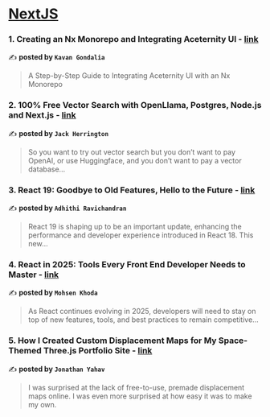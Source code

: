 
<h1><a href=https://medium.com/tag/nextjs/recommended target="_blank" rel="noopener noreferrer">NextJS</a></h1>
<h3>1. Creating an Nx Monorepo and Integrating Aceternity UI - <a href="https://medium.com/@kavania2002/creating-an-nx-monorepo-and-integrating-aceternity-ui-014c3e50c86b" target="_blank" rel="noopener noreferrer">link</a></h3>

✍️ **posted by `Kavan Gondalia`**

<blockquote>A Step-by-Step Guide to Integrating Aceternity UI with an Nx Monorepo</blockquote>

<h3>2. 100% Free Vector Search with OpenLlama, Postgres, Node.js and Next.js - <a href="https://medium.com/javascript-in-plain-english/100-free-vector-search-with-openllama-postgres-nodejs-and-nextjs-e496856766f7" target="_blank" rel="noopener noreferrer">link</a></h3>

✍️ **posted by `Jack Herrington`**

<blockquote>So you want to try out vector search but you don’t want to pay OpenAI, or use Huggingface, and you don’t want to pay a vector database…</blockquote>

<h3>3. React 19: Goodbye to Old Features, Hello to the Future - <a href="https://medium.com/@adhithiravi/react-19-goodbye-to-old-features-hello-to-the-future-731d60d44b38" target="_blank" rel="noopener noreferrer">link</a></h3>

✍️ **posted by `Adhithi Ravichandran`**

<blockquote>React 19 is shaping up to be an important update, enhancing the performance and developer experience introduced in React 18. This new…</blockquote>

<h3>4. React in 2025: Tools Every Front End Developer Needs to Master - <a href="https://medium.com/@mossen/react-in-2025-tools-every-front-end-developer-needs-to-master-86a7e73635fb" target="_blank" rel="noopener noreferrer">link</a></h3>

✍️ **posted by `Mohsen Khoda`**

<blockquote>As React continues evolving in 2025, developers will need to stay on top of new features, tools, and best practices to remain competitive…</blockquote>

<h3>5. How I Created Custom Displacement Maps for My Space-Themed Three.js Portfolio Site - <a href="https://medium.com/javascript-in-plain-english/how-i-created-custom-displacement-maps-for-my-space-themed-three-js-portfolio-site-642b52700941" target="_blank" rel="noopener noreferrer">link</a></h3>

✍️ **posted by `Jonathan Yahav`**

<blockquote>I was surprised at the lack of free-to-use, premade displacement maps online. I was even more surprised at how easy it was to make my own.</blockquote>

